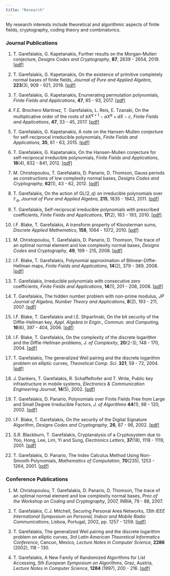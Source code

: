 ```yaml
---
title: "Research"
---
```

My research interests include theoretical and algorithmic aspects of finite fields, cryptography, coding theory and combinatorics. 

### Journal Publications


1. T. Garefalakis, G. Kapetanakis,  Further results on the Morgan-Mullen conjecture, *Designs Codes and Cryptography*, **87**, 2639 - 2654, 2019. [[pdf]](static/publications/cn-bound-rev2.pdf) 

1. T. Garefalakis, G. Kapetanakis, On the existence of primitive completely normal bases of finite fields, *Journal of Pure and Applied Algebra*, **223**(3), 909 - 921, 2019. [[pdf]](/static/publications/pcnu-01.pdf)

1. T. Garefalakis, G. Kapetanakis, Enumerating permutation polynomials, *Finite Fields and Applications*, **47**, 85 - 93, 2017. [[pdf]](static/publications/enumeration-v2_7.pdf)
 
1. F.E. Brochero Martinez, T. Garefalakis, L. Reis, E. Tzanaki, On the multiplicative order of the roots of $bX^{q+1} − aX^q + dX − c$, *Finite Fields and Applications*, **47**, 33 - 45, 2017.   [[pdf]](/static/publications/highorder-r1.pdf)

1. T. Garefalakis, G. Kapetanakis, A note on the Hansen-Mullen conjecture for self-reciprocal irreducible polynomials, *Finite Fields and Applications*, **35**, 61 - 63, 2015. [[pdf]](static/publications/notehansenmullen.pdf)

1. T. Garefalakis, G. Kapetanakis, On the Hansen-Mullen conjecture for self-reciprocal irreducible polynomials, *Finite Fields and Applications*, **18**(4), 832 - 841, 2012. [[pdf]](/static/publications/ffa-11-95r1-pure.pdf)

1. M. Christopoulou, T. Garefalakis, D. Panario, D. Thomson, Gauss periods as constructions of low complexity normal bases, *Designs Codes and Cryptography*, **62**(1), 43 - 62, 2012. [[pdf]](static/publications/desi-gauss-complexity.pdf)

1. T. Garefalakis, On the action of $\mathrm{GL}(2,q)$ on irreducible polynomials over $\mathbb{F}_q$, *Journal of Pure and Applied Algebra*, **215**, 1835 - 1843, 2011.   [[pdf]](/static/publications/special-irreducibles.pdf)

1. T. Garefalakis, Self-reciprocal irreducible polynomials with prescribed coefficients, *Finite Fields and Applications*, **17**(2), 183 - 193, 2010. [[pdf]](static/publications/reciprocal-ffa-revised.pdf)

1. I.F. Blake, T. Garefalakis, A transform property of Kloosterman sums, *Discrete Applied Mathematics*, **158**, 1064 - 1072, 2010. [[pdf]](/static/publications/kloos_theo.pdf)

1. M. Christopoulou, T. Garefalakis, D. Panario, D. Thomson, The trace of an optimal normal element and low complexity normal bases, *Designs Codes and Cryptography*, **49**, 199 - 215, 2008. [[pdf]](static/publications/tracerevisionfinal.pdf)

1. I.F. Blake, T. Garefalakis, Polynomial approximation of Bilinear-Diffie-Hellman maps, *Finite Fields and Applications*, **14**(2), 379 - 389, 2008. [[pdf]](/static/publications/wdh-revised.pdf)

1. T. Garefalakis, Irreducible polynomials with consecutive zero coefficients, *Finite Fields and Applications*, **14**(1), 201 - 208, 2008. [[pdf]](static/publications/paper-ffa-final.pdf)

1. T. Garefalakis, The hidden number problem with non-prime modulus, *JP Journal of Algebra, Number Theory and Applications*, **8**(2), 193 - 211, 2007. [[pdf]](/static/publications/hnp-current.pdf)

1. I.F. Blake, T. Garefalakis and I.E. Shparlinski, On the bit security of the Diffie-Hellman key, *Appl. Algebra in Engin., Commun. and Computing,* **16**(6), 397 - 404, 2006. [[pdf]](static/publications/revised-current.pdf)

1. I.F. Blake, T. Garefalakis, On the complexity of the discrete logarithm and the Diffie-Hellman problems, *J. of Complexity*, **20**(2-3), 148 - 170, 2004. [[pdf]](static/publications/main.pdf)

1. T. Garefalakis, The generalized Weil pairing and the discrete logarithm problem on elliptic curves, *Theoretical Comp. Sci*. **321**, 59 - 72, 2004. [[pdf]](static/publications/paper-tcs-final.pdf)

1. J. Dankers, T. Garefalakis, R. Schaffelhofer and T. Write, Public key infrastructure in mobile systems, *Electronics & Communication Engineering Journal*, **14**(5), 2002. [[pdf]](static/publications/ecej.pdf)

1. T. Garefalakis, D. Panario, Polynomials over Finite Fields Free from Large and Small Degree Irreducible Factors, *J. of Algorithms* **44**(1), 98 - 120, 2002. [[pdf]](static/publications/paper-ja-3.pdf)

1. I.F. Blake, T. Garefalakis, On the security of the Digital Signature Algorithm, *Designs Codes and Cryptography*, **26**, 87 - 96, 2002. [[pdf]](static/publications/final.pdf)

1. S.R. Blackburn, T. Garefalakis, Cryptanalysis of a Cryptosystem due to Yoo, Hong, Lee, Lim, Yi and Sung, *Electronics Letters*, **37**(18), 1118 - 1119, 2001. [[pdf]](static/publications/yhllys.pdf)

1. T. Garefalakis, D. Panario, The Index Calculus Method Using Non-Smooth Polynomials, *Mathematics of Computation*, **70**(235), 1253 - 1264, 2001. [[pdf]](static/publications/dlpj.pdf)

### Conference Publications
 
1. M. Christopoulou, T. Garefalakis, D. Panario, D. Thomson, The trace of an optimal normal element and low complexity normal bases, *Proc.of the Workshop on Coding and Cryptography*, 2007, INRIA, 79 - 88, 2007.
 
1. T. Garefalakis, C.J. Mitchell, Securing Personal Area Networks, *13th IEEE International Symposium on Personal, Indoor and Mobile Radio Communications*, Lisboa, Portugal, 2002, pp. 1257 - 1259. [[pdf]](static/publications/perid_f.pdf)

1. T. Garefalakis, The generalized Weil pairing and the discrete logarithm problem on elliptic curves, *3rd Latin American Theoretical Informatics Conference*, Cancun, Mexico, *Lecture Notes in Computer Science*, **2286** (2002), 118 - 130.
 
1. T. Garefalakis, A New Family of Randomized Algorithms for List Accessing, *5th European Symposium on Algorithms*, Graz, Austria, *Lecture Notes in Computer Science*, **1284** (1997), 200 - 216. [[pdf]](static/publications/final-mmtf.pdf)
